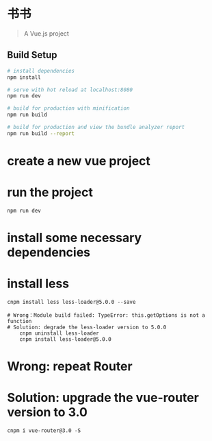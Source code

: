 <!--
 * @Description: 
 * @version: 
 * @Author: chenchuhua
 * @Date: 2021-04-22 14:26:50
 * @LastEditors: chenchuhua 3361694095@qq.com
 * @LastEditTime: 2022-08-08 11:09:16
-->
# 书书

> A Vue.js project

## Build Setup

``` bash
# install dependencies
npm install

# serve with hot reload at localhost:8080
npm run dev

# build for production with minification
npm run build

# build for production and view the bundle analyzer report
npm run build --report
```

# create a new vue project

# run the project
    npm run dev
# install some necessary dependencies


# install less
    cnpm install less less-loader@5.0.0 --save

    # Wrong：Module build failed: TypeError: this.getOptions is not a function
    # Solution: degrade the less-loader version to 5.0.0
        cnpm uninstall less-loader
        cnpm install less-loader@5.0.0

# Wrong: repeat Router
# Solution: upgrade the vue-router version to 3.0
    cnpm i vue-router@3.0 -S
